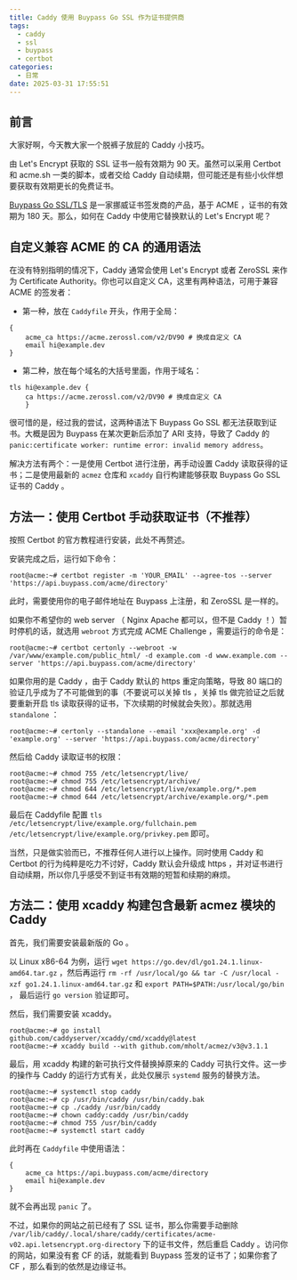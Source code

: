 ```yaml
---
title: Caddy 使用 Buypass Go SSL 作为证书提供商
tags:
  - caddy
  - ssl
  - buypass
  - certbot
categories:
  - 日常
date: 2025-03-31 17:55:51
---
```


## 前言

大家好啊，今天教大家一个脱裤子放屁的 Caddy 小技巧。

由 Let's Encrypt 获取的 SSL 证书一般有效期为 90 天。虽然可以采用 Certbot 和 acme.sh  一类的脚本，或者交给 Caddy 自动续期，但可能还是有些小伙伴想要获取有效期更长的免费证书。

[Buypass Go SSL/TLS](https://www.buypass.com/products/tls-ssl-certificates/go-ssl) 是一家挪威证书签发商的产品，基于 ACME ，证书的有效期为 180 天。那么，如何在 Caddy 中使用它替换默认的 Let's Encrypt 呢？

## 自定义兼容 ACME 的 CA 的通用语法

在没有特别指明的情况下，Caddy 通常会使用 Let's Encrypt 或者 ZeroSSL 来作为 Certificate Authority。你也可以自定义 CA，这里有两种语法，可用于兼容 ACME 的签发者：

- 第一种，放在 `Caddyfile` 开头，作用于全局：
```
{
	acme_ca https://acme.zerossl.com/v2/DV90 # 换成自定义 CA
	email hi@example.dev
}
```

- 第二种，放在每个域名的大括号里面，作用于域名： 
```
tls hi@example.dev {
    ca https://acme.zerossl.com/v2/DV90 # 换成自定义 CA
    }
```

很可惜的是，经过我的尝试，这两种语法下 Buypass Go SSL 都无法获取到证书。大概是因为 Buypass 在某次更新后添加了 ARI 支持，导致了 Caddy 的 `panic:certificate worker: runtime error: invalid memory address`。

解决方法有两个：一是使用 Certbot 进行注册，再手动设置 Caddy 读取获得的证书；二是使用最新的 `acmez`  仓库和 `xcaddy` 自行构建能够获取 Buypass Go SSL 证书的 Caddy 。

## 方法一：使用 Certbot 手动获取证书（不推荐）

按照 Certbot 的官方教程进行安装，此处不再赘述。

安装完成之后，运行如下命令：

```
root@acme:~# certbot register -m 'YOUR_EMAIL' --agree-tos --server 'https://api.buypass.com/acme/directory'
```

此时，需要使用你的电子邮件地址在 Buypass 上注册，和 ZeroSSL 是一样的。

如果你不希望你的 web server （ Nginx Apache 都可以，但不是 Caddy ！）暂时停机的话，就选用 `webroot` 方式完成 ACME Challenge ，需要运行的命令是：

```
root@acme:~# certbot certonly --webroot -w /var/www/example.com/public_html/ -d example.com -d www.example.com --server 'https://api.buypass.com/acme/directory'
```

如果你用的是 Caddy ，由于 Caddy 默认的 https 重定向策略，导致 80 端口的验证几乎成为了不可能做到的事（不要说可以关掉 tls ，关掉 tls 做完验证之后就要重新开启 tls 读取获得的证书，下次续期的时候就会失败）。那就选用 `standalone` ：

```
root@acme:~# certonly --standalone --email 'xxx@example.org' -d 'example.org' --server 'https://api.buypass.com/acme/directory'
```

然后给 Caddy 读取证书的权限：

```
root@acme:~# chmod 755 /etc/letsencrypt/live/    
root@acme:~# chmod 755 /etc/letsencrypt/archive/
root@acme:~# chmod 644 /etc/letsencrypt/live/example.org/*.pem
root@acme:~# chmod 644 /etc/letsencrypt/archive/example.org/*.pem             
```

最后在 Caddyfile 配置 `tls /etc/letsencrypt/live/example.org/fullchain.pem /etc/letsencrypt/live/example.org/privkey.pem` 即可。

当然，只是做实验而已，不推荐任何人进行以上操作。同时使用 Caddy 和 Certbot 的行为纯粹是吃力不讨好，Caddy 默认会升级成 https ，并对证书进行自动续期，所以你几乎感受不到证书有效期的短暂和续期的麻烦。

## 方法二：使用 xcaddy  构建包含最新 acmez 模块的 Caddy

首先，我们需要安装最新版的 Go 。

以 Linux x86-64 为例，运行 `wget https://go.dev/dl/go1.24.1.linux-amd64.tar.gz` ，然后再运行 `rm -rf /usr/local/go && tar -C /usr/local -xzf go1.24.1.linux-amd64.tar.gz` 和 `export PATH=$PATH:/usr/local/go/bin` ， 最后运行 `go version` 验证即可。

然后，我们需要安装 xcaddy。

```
root@acme:~# go install github.com/caddyserver/xcaddy/cmd/xcaddy@latest
root@acme:~# xcaddy build --with github.com/mholt/acmez/v3@v3.1.1
```

最后，用 xcaddy 构建的新可执行文件替换掉原来的 Caddy 可执行文件。这一步的操作与 Caddy 的运行方式有关，此处仅展示 `systemd` 服务的替换方法。

```
root@acme:~# systemctl stop caddy
root@acme:~# cp /usr/bin/caddy /usr/bin/caddy.bak
root@acme:~# cp ./caddy /usr/bin/caddy
root@acme:~# chown caddy:caddy /usr/bin/caddy
root@acme:~# chmod 755 /usr/bin/caddy
root@acme:~# systemctl start caddy
```

此时再在 `Caddyfile` 中使用语法：

```
{
	acme_ca https://api.buypass.com/acme/directory
	email hi@example.dev
}
```

就不会再出现 `panic` 了。

不过，如果你的网站之前已经有了 SSL 证书，那么你需要手动删除 `/var/lib/caddy/.local/share/caddy/certificates/acme-v02.api.letsencrypt.org-directory` 下的证书文件，然后重启 Caddy 。访问你的网站，如果没有套 CF 的话，就能看到 Buypass 签发的证书了；如果你套了 CF ，那么看到的依然是边缘证书。